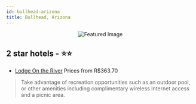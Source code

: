 ```yaml
---
id: bullhead-arizona
title: Bullhead, Arizona
---
```


<center><img src="https://i.travelapi.com/hotels/2000000/1120000/1110400/1110386/4f32ec39_z.jpg" alt="Featured Image" /></center>


##  2 star hotels - ⭐️⭐️

-    [Lodge On the River](https://us.hurb.com/hotels/bullhead/lodge-on-the-river-JNP-JP350202?cmp=18055) Prices from R$363.70
   > Take advantage of recreation opportunities such as an outdoor pool, or other amenities including complimentary wireless Internet access and a picnic area.
